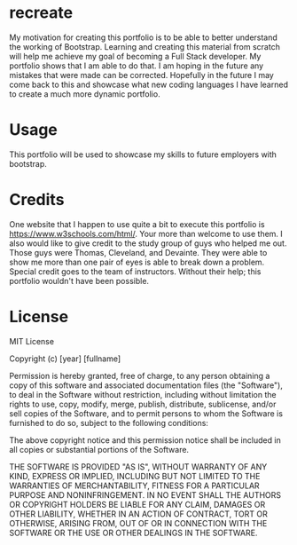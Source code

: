# recreate
My motivation for creating this portfolio is to be able to better understand the working of Bootstrap. Learning and creating this material from scratch will help me achieve my goal of becoming a Full Stack developer. 
My portfolio shows that I am able to do that. I am hoping in the future any mistakes  that were made can be corrected. Hopefully in the future I may come back to this and showcase what new coding languages I have learned to create a much more dynamic portfolio.
# Usage
This portfolio will be used to showcase my skills to future employers with bootstrap.
# Credits
One website that I happen to use quite a bit to execute this portfolio is https://www.w3schools.com/html/. Your more than welcome to use them.
I also would like to give credit to the study group of guys who helped me out. Those guys were Thomas, Cleveland, and Devainte. They were able to show me more than one pair of eyes is able to break down a problem.
Special credit goes to the team of instructors. Without their help; this portfolio wouldn't have been possible.
# License
MIT License

Copyright (c) [year] [fullname]

Permission is hereby granted, free of charge, to any person obtaining a copy
of this software and associated documentation files (the "Software"), to deal
in the Software without restriction, including without limitation the rights
to use, copy, modify, merge, publish, distribute, sublicense, and/or sell
copies of the Software, and to permit persons to whom the Software is
furnished to do so, subject to the following conditions:

The above copyright notice and this permission notice shall be included in all
copies or substantial portions of the Software.

THE SOFTWARE IS PROVIDED "AS IS", WITHOUT WARRANTY OF ANY KIND, EXPRESS OR
IMPLIED, INCLUDING BUT NOT LIMITED TO THE WARRANTIES OF MERCHANTABILITY,
FITNESS FOR A PARTICULAR PURPOSE AND NONINFRINGEMENT. IN NO EVENT SHALL THE
AUTHORS OR COPYRIGHT HOLDERS BE LIABLE FOR ANY CLAIM, DAMAGES OR OTHER
LIABILITY, WHETHER IN AN ACTION OF CONTRACT, TORT OR OTHERWISE, ARISING FROM,
OUT OF OR IN CONNECTION WITH THE SOFTWARE OR THE USE OR OTHER DEALINGS IN THE
SOFTWARE.